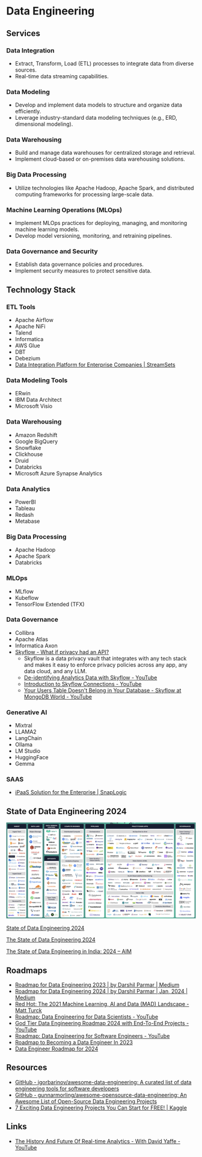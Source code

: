 # Data Engineering

## Services

### Data Integration

- Extract, Transform, Load (ETL) processes to integrate data from diverse sources.
- Real-time data streaming capabilities.

### Data Modeling

- Develop and implement data models to structure and organize data efficiently.
- Leverage industry-standard data modeling techniques (e.g., ERD, dimensional modeling).

### Data Warehousing

- Build and manage data warehouses for centralized storage and retrieval.
- Implement cloud-based or on-premises data warehousing solutions.

### Big Data Processing

- Utilize technologies like Apache Hadoop, Apache Spark, and distributed computing frameworks for processing large-scale data.

### Machine Learning Operations (MLOps)

- Implement MLOps practices for deploying, managing, and monitoring machine learning models.
- Develop model versioning, monitoring, and retraining pipelines.

### Data Governance and Security

- Establish data governance policies and procedures.
- Implement security measures to protect sensitive data.

## Technology Stack

### ETL Tools

- Apache Airflow
- Apache NiFi
- Talend
- Informatica
- AWS Glue
- DBT
- Debezium
- [Data Integration Platform for Enterprise Companies | StreamSets](https://streamsets.com/)

### Data Modeling Tools

- ERwin
- IBM Data Architect
- Microsoft Visio

### Data Warehousing

- Amazon Redshift
- Google BigQuery
- Snowflake
- Clickhouse
- Druid
- Databricks
- Microsoft Azure Synapse Analytics

### Data Analytics

- PowerBI
- Tableau
- Redash
- Metabase

### Big Data Processing

- Apache Hadoop
- Apache Spark
- Databricks

### MLOps

- MLflow
- Kubeflow
- TensorFlow Extended (TFX)

### Data Governance

- Collibra
- Apache Atlas
- Informatica Axon
- [Skyflow - What if privacy had an API?](https://www.skyflow.com/)
   	- Skyflow is a data privacy vault that integrates with any tech stack and makes it easy to enforce privacy policies across any app, any data cloud, and any LLM.
   	- [De-identifying Analytics Data with Skyflow - YouTube](https://www.youtube.com/watch?v=XyX-zb6D8_M)
   	- [Introduction to Skyflow Connections - YouTube](https://www.youtube.com/watch?v=-fFjlRMcofg)
   	- [Your Users Table Doesn't Belong in Your Database - Skyflow at MongoDB World - YouTube](https://www.youtube.com/watch?v=-YCfZKYBldo)

### Generative AI

- Mixtral
- LLAMA2
- LangChain
- Ollama
- LM Studio
- HuggingFace
- Gemma

### SAAS

- [iPaaS Solution for the Enterprise | SnapLogic](https://www.snaplogic.com/)

## State of Data Engineering 2024

![](../../media/Screenshot%202024-07-15%20at%2012.16.36%20AM.jpg)

[State of Data Engineering 2024](https://8040338.fs1.hubspotusercontent-na1.net/hubfs/8040338/lakeFS%20State%20of%20Data%20Engineering%202024.pdf)

[The State of Data Engineering 2024](https://lakefs.io/blog/the-state-of-data-engineering-2024/)

[The State of Data Engineering in India: 2024 – AIM](https://analyticsindiamag.com/the-state-of-data-engineering-in-india-2024/)

## Roadmaps

- [Roadmap for Data Engineering 2023 | by Darshil Parmar | Medium](https://medium.com/@darshilp/roadmap-for-data-engineering-2023-13f62f85d866)
- [Roadmap for Data Engineering 2024 | by Darshil Parmar | Jan, 2024 | Medium](https://medium.com/@darshilp/roadmap-for-data-engineering-2024-af7ea4ead400)
- [Red Hot: The 2021 Machine Learning, AI and Data (MAD) Landscape - Matt Turck](https://mattturck.com/data2021/)
- [Roadmap: Data Engineering for Data Scientists - YouTube](https://www.youtube.com/watch?v=fusLAtA1Eu4&ab_channel=AndreasKretz)
- [God Tier Data Engineering Roadmap 2024 with End-To-End Projects - YouTube](https://www.youtube.com/watch?v=HxdoBLc5_Qc&ab_channel=DarshilParmar)
- [Roadmap: Data Engineering for Software Engineers - YouTube](https://www.youtube.com/live/0e4WfIUixRw)
- [Roadmap to Becoming a Data Engineer In 2023](https://www.linkedin.com/pulse/roadmap-becoming-data-engineer-2023-arif-alam-/)
- [Data Engineer Roadmap for 2024](https://www.scaler.com/blog/data-engineer-roadmap/)

## Resources

- [GitHub - igorbarinov/awesome-data-engineering: A curated list of data engineering tools for software developers](https://github.com/igorbarinov/awesome-data-engineering)
- [GitHub - gunnarmorling/awesome-opensource-data-engineering: An Awesome List of Open-Source Data Engineering Projects](https://github.com/gunnarmorling/awesome-opensource-data-engineering)
- [7 Exciting Data Engineering Projects You Can Start for FREE! | Kaggle](https://www.kaggle.com/discussions/general/446167)

## Links

- [The History And Future Of Real-time Analytics - With David Yaffe - YouTube](https://www.youtube.com/watch?v=nhS7KhuNqQU&ab_channel=SeattleDataGuy)
